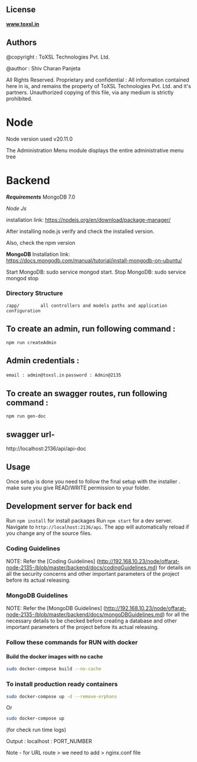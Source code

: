 ## License

**www.toxsl.in**

## Authors

@copyright : ToXSL Technologies Pvt. Ltd.

@author : Shiv Charan Panjeta

All Rights Reserved.
Proprietary and confidential : All information contained here in is, and remains
the property of ToXSL Technologies Pvt. Ltd. and it's partners.
Unauthorized copying of this file, via any medium is strictly prohibited.



# Node

Node version used v20.11.0

The Administration Menu module displays the entire administrative menu tree

# Backend

**_Requirements_**
MongoDB 7.0

_Node Js_

installation link: https://nodejs.org/en/download/package-manager/

After installing node.js verify and check the installed version.

Also, check the npm version

**MongoDB**
Installation link: https://docs.mongodb.com/manual/tutorial/install-mongodb-on-ubuntu/

Start MongoDB: sudo service mongod start.
Stop MongoDB: sudo service mongod stop

### Directory Structure

```
/app/        all controllers and models paths and application configuration

```

## To create an admin, run following command :

`npm run createAdmin`

## Admin credentials :

`email : admin@toxsl.in`
`password : Admin@2135`

## To create an swagger routes, run following command :

`npm run gen-doc`

## swagger url-

http://localhost:2136/api/api-doc

## Usage

Once setup is done you need to follow the final setup with the installer .
make sure you give READ/WRITE permission to your folder.

## Development server for back end

Run `npm install` for install packages
Run `npm start` for a dev server. Navigate to `http://localhost:2136/api`. The app will automatically reload if you change any of the source files.

### Coding Guidelines

NOTE: Refer the [Coding Guidelines] (http://192.168.10.23/node/offarat-node-2135-/blob/master/backend/docs/codingGuidelines.md) for details on all the security concerns and other important parameters of the project before its actual releasing.

### MongoDB Guidelines

NOTE: Refer the [MongoDB Guidelines] (http://192.168.10.23/node/offarat-node-2135-/blob/master/backend/docs/mongoDBGuidelines.md) for all the necessary details to be checked before creating a database and other important parameters of the project before its actual releasing.

### Follow these commands for RUN with docker

#### Build the docker images with no cache

```bash
sudo docker-compose build --no-cache
```

### To install production ready containers

```bash
sudo docker-compose up -d --remove-orphans
```

Or

```bash
sudo docker-compose up
```

(for check run time logs)

Output : localhost : PORT_NUMBER

Note - for URL route > we need to add > nginx.conf file
